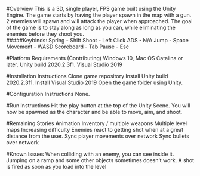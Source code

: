 #Overview
This is a 3D, single player, FPS game built using the Unity Engine.  The game starts by having the player spawn in the map with a gun.  2 enemies will spawn and will attack the player when approached.  The goal of the game is to stay along as long as you can, while eliminating the enemies before they shoot you.  
#####Keybinds:
Spring - Shift
Shoot - Left Click
ADS - N/A
Jump - Space
Movement - WASD
Scoreboard - Tab
Pause - Esc

#Platform Requirements (Contributing)
Windows 10, Mac OS Catalina or later.
Unity build 2020.2.3f1.
Visual Studio 2019

#Installation Instructions
Clone game repository
Install Unity build 2020.2.3f1. 
Install Visual Studio 2019 
Open the game folder using Unity.

#Configuration Instructions
None.

#Run Instructions
Hit the play button at the top of the Unity Scene.  You will now be spawned as the character and be able to move, aim, and shoot.

#Remaining Stories
Animation
Inventory / multiple weapons
Multiple level maps
Increasing difficulty
Enemies react to getting shot when at a great distance from the user.
Sync player movements over network
Sync bullets over network

#Known Issues
When colliding with an enemy, you can see inside it.
Jumping on a ramp and some other objects sometimes doesn’t work.
A shot is fired as soon as you load into the level

